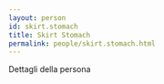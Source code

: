 ```yaml
---
layout: person
id: skirt.stomach
title: Skirt Stomach
permalink: people/skirt.stomach.html
---
```


Dettagli della persona